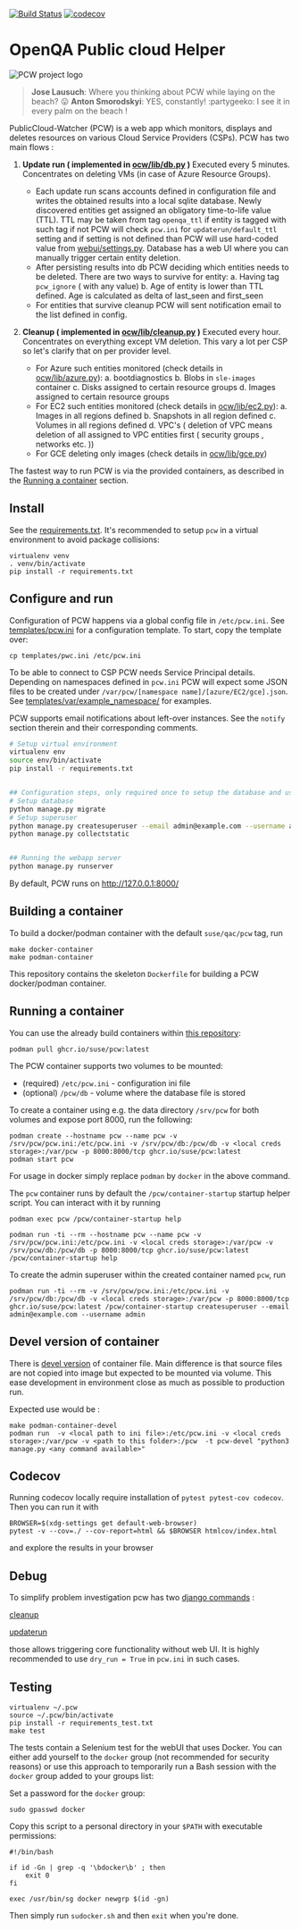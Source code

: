[![Build Status](https://travis-ci.com/SUSE/pcw.svg?branch=master)](https://travis-ci.com/SUSE/pcw)
[![codecov](https://codecov.io/gh/SUSE/pcw/branch/master/graph/badge.svg)](https://codecov.io/gh/SUSE/pcw)

# OpenQA Public cloud Helper

![PCW project logo](https://repository-images.githubusercontent.com/140823511/394bbeff-cd84-42f2-8a36-b4cd3923e4be)
> **Jose Lausuch**: Where you thinking about PCW while laying on the beach? :stuck_out_tongue:
> **Anton Smorodskyi**: YES, constantly! :partygeeko: I see it in every palm on the beach !

PublicCloud-Watcher (PCW) is a web app which monitors, displays and deletes resources on various Cloud Service Providers (CSPs).
PCW has two main flows :

1. **Update run ( implemented in [ocw/lib/db.py](ocw/lib/db.py) )** Executed every 5 minutes. Concentrates on deleting VMs (in case of Azure Resource Groups).
    - Each update run scans accounts defined in configuration file and
  writes the obtained results into a local sqlite database. Newly discovered entities get assigned an obligatory time-to-life value (TTL).
  TTL may be taken from tag `openqa_ttl` if entity is tagged with such tag if not PCW will check `pcw.ini` for `updaterun/default_ttl` setting
  and if setting is not defined than PCW will use hard-coded value from [webui/settings.py](webui/settings.py). Database has a web UI where
  you can manually trigger certain entity deletion.
    - After persisting results into db PCW deciding which entities needs to be deleted. There are two ways to survive for entity:
        a. Having tag `pcw_ignore` ( with any value)
        b. Age of entity is lower than TTL defined. Age is calculated as delta of last_seen and first_seen
    - For entities that survive cleanup PCW will sent notification email to the list defined in config.

2. **Cleanup ( implemented in [ocw/lib/cleanup.py](ocw/lib/cleanup.py) )** Executed every hour. Concentrates on everything except VM deletion. This vary a lot per CSP so let's clarify that on per provider level.
    - For Azure such entities monitored (check details in [ocw/lib/azure.py](ocw/lib/azure.py)):
        a. bootdiagnostics
        b. Blobs in `sle-images` container
        c. Disks assigned to certain resource groups
        d. Images assigned to certain resource groups
    - For EC2 such entities monitored (check details in [ocw/lib/ec2.py](ocw/lib/ec2.py)):
        a. Images in all regions defined
        b. Snapshots in all region defined
        c. Volumes in all regions defined
        d. VPC's ( deletion of VPC means deletion of all assigned to VPC entities first ( security groups , networks etc. ))
    - For GCE deleting only images (check details in [ocw/lib/gce.py](ocw/lib/gce.py))

The fastest way to run PCW is via the provided containers, as described in the [Running a container](#running-a-container) section.

## Install

See the [requirements.txt](requirements.txt). It's recommended to setup `pcw` in a virtual environment to avoid package collisions:

    virtualenv venv
    . venv/bin/activate
    pip install -r requirements.txt

## Configure and run

Configuration of PCW happens via a global config file in `/etc/pcw.ini`. See [templates/pcw.ini](templates/pcw.ini) for a configuration template. To start, copy the template over:

    cp templates/pwc.ini /etc/pcw.ini

To be able to connect to CSP PCW needs Service Principal details. Depending on namespaces defined in `pcw.ini`  PCW will expect some JSON files to be created
under `/var/pcw/[namespace name]/[azure/EC2/gce].json`. See [templates/var/example_namespace/](templates/var/example_namespace/) for examples.

PCW supports email notifications about left-over instances. See the `notify` section therein and their corresponding comments.

```bash
# Setup virtual environment
virtualenv env
source env/bin/activate
pip install -r requirements.txt


## Configuration steps, only required once to setup the database and user
# Setup database
python manage.py migrate
# Setup superuser
python manage.py createsuperuser --email admin@example.com --username admin
python manage.py collectstatic


## Running the webapp server
python manage.py runserver
```

By default, PCW runs on http://127.0.0.1:8000/

## Building a container

To build a docker/podman container with the default `suse/qac/pcw` tag, run

    make docker-container
    make podman-container

This repository contains the skeleton `Dockerfile` for building a PCW docker/podman container.

## Running a container

You can use the already build containers within [this repository](https://github.com/orgs/SUSE/packages?repo_name=pcw):

    podman pull ghcr.io/suse/pcw:latest

The PCW container supports two volumes to be mounted:

* (required) `/etc/pcw.ini` - configuration ini file
* (optional) `/pcw/db` - volume where the database file is stored

To create a container using e.g. the data directory `/srv/pcw` for both volumes and expose port 8000, run the following:

    podman create --hostname pcw --name pcw -v /srv/pcw/pcw.ini:/etc/pcw.ini -v /srv/pcw/db:/pcw/db -v <local creds storage>:/var/pcw -p 8000:8000/tcp ghcr.io/suse/pcw:latest
    podman start pcw

For usage in docker simply replace `podman` by `docker` in the above command.

The `pcw` container runs by default the `/pcw/container-startup` startup helper script. You can interact with it by running

    podman exec pcw /pcw/container-startup help

    podman run -ti --rm --hostname pcw --name pcw -v /srv/pcw/pcw.ini:/etc/pcw.ini -v <local creds storage>:/var/pcw -v /srv/pcw/db:/pcw/db -p 8000:8000/tcp ghcr.io/suse/pcw:latest /pcw/container-startup help

To create the admin superuser within the created container named `pcw`, run

    podman run -ti --rm -v /srv/pcw/pcw.ini:/etc/pcw.ini -v /srv/pcw/db:/pcw/db -v <local creds storage>:/var/pcw -p 8000:8000/tcp ghcr.io/suse/pcw:latest /pcw/container-startup createsuperuser --email admin@example.com --username admin

## Devel version of container

There is [devel version](Dockerfile_dev) of container file. Main difference is that source files are not copied into image but expected to be mounted via volume. This ease development in environment close as much as possible to production run.

Expected use would be :

    make podman-container-devel
    podman run  -v <local path to ini file>:/etc/pcw.ini -v <local creds storage>:/var/pcw -v <path to this folder>:/pcw  -t pcw-devel "python3 manage.py <any command available>"


## Codecov

Running codecov locally require installation of `pytest pytest-cov codecov`.
Then you can run it with

    BROWSER=$(xdg-settings get default-web-browser)
    pytest -v --cov=./ --cov-report=html && $BROWSER htmlcov/index.html

and explore the results in your browser

## Debug

To simplify problem investigation pcw has two [django commands](https://docs.djangoproject.com/en/3.1/howto/custom-management-commands/) :

[cleanup](ocw/management/commands/cleanup.py)

[updaterun](ocw/management/commands/updaterun.py)

those allows triggering core functionality without web UI. It is highly recommended to use `dry_run = True` in `pcw.ini` in
such cases.

## Testing

```
virtualenv ~/.pcw
source ~/.pcw/bin/activate
pip install -r requirements_test.txt
make test
```

The tests contain a Selenium test for the webUI that uses Docker. You can either add yourself to the `docker` group (not recommended for security reasons) or use this approach to temporarily run a Bash session with the `docker` group added to your groups list:

Set a password for the `docker` group:

`sudo gpasswd docker`

Copy this script to a personal directory in your `$PATH` with executable permissions:

```
#!/bin/bash

if id -Gn | grep -q '\bdocker\b' ; then
	exit 0
fi

exec /usr/bin/sg docker newgrp $(id -gn)
```

Then simply run `sudocker.sh` and then `exit` when you're done.
